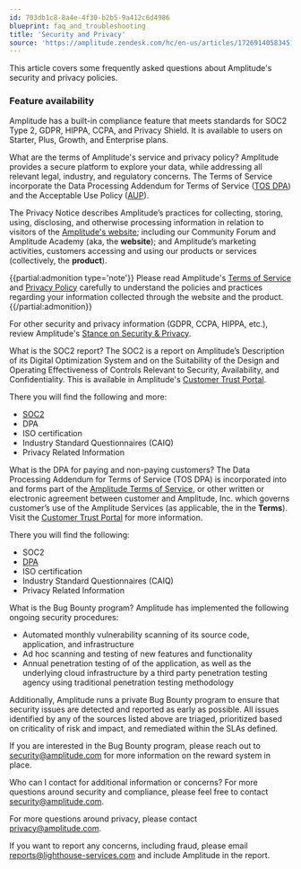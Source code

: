 ```yaml
---
id: 703db1c8-8a4e-4f30-b2b5-9a412c6d4986
blueprint: faq_and_troubleshooting
title: 'Security and Privacy'
source: 'https://amplitude.zendesk.com/hc/en-us/articles/17269140583451'
---
```

This article covers some frequently asked questions about Amplitude's security and privacy policies.

### Feature availability

Amplitude has a built-in compliance feature that meets standards for SOC2 Type 2, GDPR, HIPPA, CCPA, and Privacy Shield. It is available to users on Starter, Plus, Growth, and Enterprise plans.

What are the terms of Amplitude's service and privacy policy?
Amplitude provides a secure platform to explore your data, while addressing all relevant legal, industry, and regulatory concerns. The Terms of Service incorporate the Data Processing Addendum for Terms of Service ([TOS DPA](https://www.amplitude.com/terms/dpa)) and the Acceptable Use Policy ([AUP](https://www.amplitude.com/aup)).

The Privacy Notice describes Amplitude’s practices for collecting, storing, using, disclosing, and otherwise processing information in relation to visitors of the [Amplitude's website](https://amplitude.com/); including our Community Forum and Amplitude Academy (aka, the **website**); and Amplitude’s marketing activities, customers accessing and using our products or services (collectively, the **product**).

{{partial:admonition type='note'}}
 Please read Amplitude's [Terms of Service](https://amplitude.com/terms) and [Privacy Policy](https://amplitude.com/privacy) carefully to understand the policies and practices regarding your information collected through the website and the product. 
{{/partial:admonition}}

For other security and privacy information (GDPR, CCPA, HIPPA, etc.), review Amplitude's [Stance on Security & Privacy](https://amplitude.com/amplitude-security-and-privacy). 

What is the SOC2 report?
The SOC2 is a report on Amplitude’s Description of its Digital Optimization System and on the Suitability of the Design and Operating Effectiveness of Controls Relevant to Security, Availability, and Confidentiality. This is available in Amplitude's [Customer Trust Portal](http://trust.amplitude.com). 

There you will find the following and more:

* [SOC2](https://trust.amplitude.com/?itemUid=7bfa66da-33ab-49de-8391-e329738a1ae9&source=documents_card)
* DPA
* ISO certification
* Industry Standard Questionnaires (CAIQ)
* Privacy Related Information

What is the DPA for paying and non-paying customers?
The Data Processing Addendum for Terms of Service (TOS DPA) is incorporated into and forms part of the [Amplitude Terms of Service](https://amplitude.com/terms), or other written or electronic agreement between customer and Amplitude, Inc. which governs customer’s use of the Amplitude Services (as applicable, the in the **Terms**). Visit the [Customer Trust Portal](http://trust.amplitude.com) for more information.

There you will find the following:

* SOC2
* [DPA](https://trust.amplitude.com/?itemUid=c4223a81-5840-4e11-ac9f-2b812794a67e&source=search)
* ISO certification
* Industry Standard Questionnaires (CAIQ)
* Privacy Related Information

What is the Bug Bounty program?
Amplitude has implemented the following ongoing security procedures:

* Automated monthly vulnerability scanning of its source code, application, and infrastructure
* Ad hoc scanning and testing of new features and functionality
* Annual penetration testing of of the application, as well as the underlying cloud infrastructure by a third party penetration testing agency using traditional penetration testing methodology

Additionally, Amplitude runs a private Bug Bounty program to ensure that security issues are detected and reported as early as possible. All issues identified by any of the sources listed above are triaged, prioritized based on criticality of risk and impact, and remediated within the SLAs defined. 

If you are interested in the Bug Bounty program, please reach out to [security@amplitude.com](mailto:security@amplitude.com) for more information on the reward system in place. 

Who can I contact for additional information or concerns?
For more questions around security and compliance, please feel free to contact [security@amplitude.com](mailto:security@amplitude.com). 

For more questions around privacy, please contact [privacy@amplitude.com](mailto:privacy@amplitude.com). 

If you want to report any concerns, including fraud, please email [reports@lighthouse-services.com](mailto:reports@lighthouse-services.com) and include Amplitude in the report. 
